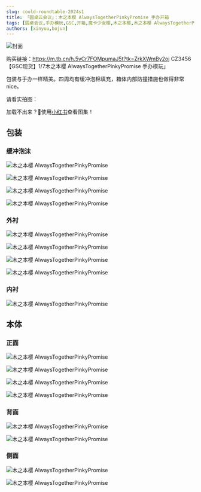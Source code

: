 ```yaml
---
slug: could-roundtable-2024s1
title: 「圆桌云会议」：木之本樱 AlwaysTogetherPinkyPromise 手办开箱
tags: [圆桌会议,手办模玩,GSC,开箱,魔卡少女樱,木之本樱,木之本樱 AlwaysTogetherPinkyPromise]
authors: [xinyuu,bojun]
---
```


![封面](https://static.cocomoe.cn/static/cocomoe/20240308/微信图片_20240309085847.webp)

购买链接：https://m.tb.cn/h.5vCr7FOMpumaJ5t?tk=ZrkXWmBy2oj CZ3456 【GSC现货】1/7木之本樱 AlwaysTogetherPinkyPromise 手办模玩」

包装与手办一样精美。四周均有缓冲泡棉填充，箱体内部防撞措施也做得非常nice。

<!-- truncate -->

请看实拍图：

加载不出来？🤔使用[小红书](http://xhslink.com/kDdUeD)查看图集！

## 包装

### 缓冲泡沫

![木之本樱 AlwaysTogetherPinkyPromise](https://static.cocomoe.cn/static/cocomoe/20240308/F441BAC670C5DD4A71098816DB228B9E.webp)

![木之本樱 AlwaysTogetherPinkyPromise](https://static.cocomoe.cn/static/cocomoe/20240308/A06B69DE85868452EE38DC27929992F3.webp)

![木之本樱 AlwaysTogetherPinkyPromise](https://static.cocomoe.cn/static/cocomoe/20240308/AF3D1E28590562D1E4900FA8F4D347A6.webp)

![木之本樱 AlwaysTogetherPinkyPromise](https://static.cocomoe.cn/static/cocomoe/20240308/543390C3A362F55F32113B197C858518.webp)

### 外衬

![木之本樱 AlwaysTogetherPinkyPromise](https://static.cocomoe.cn/static/cocomoe/20240308/818C3D5471D3C9B2875E823F3458DE52.webp)

![木之本樱 AlwaysTogetherPinkyPromise](https://static.cocomoe.cn/static/cocomoe/20240308/50538B2E5B2A4E63014B28131F7E38A7.webp)

![木之本樱 AlwaysTogetherPinkyPromise](https://static.cocomoe.cn/static/cocomoe/20240308/27905C0519940C2E71E1F3E01BD0E5D1.webp)

![木之本樱 AlwaysTogetherPinkyPromise](https://static.cocomoe.cn/static/cocomoe/20240308/1ECC7289039562613D458C1BC93C67B7.webp)

### 内衬
![木之本樱 AlwaysTogetherPinkyPromise](https://static.cocomoe.cn/static/cocomoe/20240308/792992288912B035DD9BD2706A7DE874.webp)

## 本体

### 正面

![木之本樱 AlwaysTogetherPinkyPromise](https://static.cocomoe.cn/static/cocomoe/20240308/99F8FD2934CF1625F0F18A6129267173.webp)

![木之本樱 AlwaysTogetherPinkyPromise](https://static.cocomoe.cn/static/cocomoe/20240308/1DD4129275680394F3619F5CECE8AD18.webp)

![木之本樱 AlwaysTogetherPinkyPromise](https://static.cocomoe.cn/static/cocomoe/20240308/BF97B1E302E89668B5C265478124F2A1.webp)

![木之本樱 AlwaysTogetherPinkyPromise](https://static.cocomoe.cn/static/cocomoe/20240308/B9AB356A702850ED9B0DCE8249948CAD.webp)

### 背面

![木之本樱 AlwaysTogetherPinkyPromise](https://static.cocomoe.cn/static/cocomoe/20240308/310A52FA9F5F3A55483DBE3016552167.webp)

![木之本樱 AlwaysTogetherPinkyPromise](https://static.cocomoe.cn/static/cocomoe/20240308/FF4CF242D987BD6952AF27E1F82EA372.webp)

### 侧面

![木之本樱 AlwaysTogetherPinkyPromise](https://static.cocomoe.cn/static/cocomoe/20240308/4485338B062738E99524D8AEC907B5D5.webp)



![木之本樱 AlwaysTogetherPinkyPromise](https://static.cocomoe.cn/static/cocomoe/20240308/CD5BAFE23E834EEBB6DE03E71A57FFF6.webp)